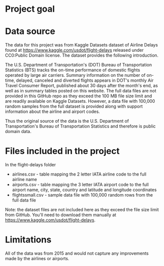 # Project goal

# Data source
The data for this project was from Kaggle Datasets dataset of Airline Delays found at https://www.kaggle.com/usdot/flight-delays released under CC0:Public Domain license. The dataset provides the following introduction. 

The U.S. Department of Transportation's (DOT) Bureau of Transportation Statistics (BTS) tracks the on-time performance of domestic flights operated by large air carriers. Summary information on the number of on-time, delayed, canceled and diverted flights appears in DOT's monthly Air Travel Consumer Report, published about 30 days after the month's end, as well as in summary tables posted on this website. The full data files are not provided in this GitHub repo as they exceed the 100 MB file size limit and are readily available on Kaggle Datasets. However, a data file with 100,000 random samples from the full dataset is provided along with support information about the airline and airport codes. 

Thus the original source of the data is the U.S. Department of Transportation's Bureau of Transportation Statistics and therefore is public domain data. 

# Files included in the project
In the flight-delays folder
* airlines.csv - table mapping the 2 letter IATA airline code to the full airline name
* airports.csv - table mapping the 3 letter IATA airport code to the full airport name, city, state, country and latitude and longitude coordinates
* flightssmall.csv - sample data file with 100,000 random rows from the full data file


Note: the dataset files are not included here as they exceed the file size limit from GitHub. You'll need to download them manually at https://www.kaggle.com/usdot/flight-delays. 

# Limitations
All of the data was from 2015 and would not capture any improvements made by the airlines or airports. 
